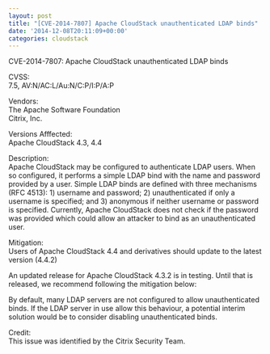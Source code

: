 ```yaml
---
layout: post
title: "[CVE-2014-7807] Apache CloudStack unauthenticated LDAP binds"
date: '2014-12-08T20:11:09+00:00'
categories: cloudstack
---
```

<p>CVE-2014-7807: Apache CloudStack unauthenticated LDAP binds</p>

<p>CVSS:<br>
7.5, AV:N/AC:L/Au:N/C:P/I:P/A:P</p>

<p>Vendors:<br>
The Apache Software Foundation<br>
Citrix, Inc.</p>

<p>Versions Afffected:<br>
Apache CloudStack 4.3, 4.4</p>

<p>Description:<br>
Apache CloudStack may be configured to authenticate LDAP users.
When so configured, it performs a simple LDAP bind with the name
and password provided by a user.  Simple LDAP binds are defined
with three mechanisms (RFC 4513): 1) username and password; 2)
unauthenticated if only a username is specified; and 3) anonymous
if neither username or password is specified.  Currently, Apache
CloudStack does not check if the password was provided which could
allow an attacker to bind as an unauthenticated user.
</p>
<p>Mitigation:<br>
Users of Apache CloudStack 4.4 and derivatives should update to the
latest version (4.4.2)
</p>
<p>An updated release for Apache CloudStack 4.3.2 is in testing. Until
that is released, we recommend following the mitigation below:
</p>
<p>By default, many LDAP servers are not configured to allow unauthenticated
binds.  If the LDAP server in use allow this behaviour, a potential
interim solution would be to consider disabling unauthenticated
binds.
</p>
<p>Credit:<br>
This issue was identified by the Citrix Security Team.
</p>
